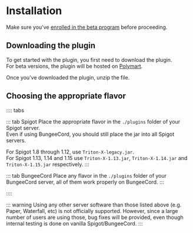 # Installation

Make sure you've [enrolled in the beta program](/getting-started/beta-enrollment) before proceeding.

## Downloading the plugin

To get started with the plugin, you first need to download the plugin.  
For beta versions, the plugin will be hosted on [Polymart](https://triton.rexcantor64.com/polymart).

Once you've downloaded the plugin, unzip the file.

## Choosing the appropriate flavor

:::: tabs

::: tab Spigot
Place the appropriate flavor in the `./plugins` folder of your Spigot server.  
Even if using BungeeCord, you should still place the jar into all Spigot servers.

For Spigot 1.8 through 1.12, use `Triton-X-legacy.jar`.  
For Spigot 1.13, 1.14 and 1.15 use `Triton-X-1.13.jar`, `Triton-X-1.14.jar` and `Triton-X-1.15.jar` respectively.
:::

::: tab BungeeCord
Place any flavor in the `./plugins` folder of your BungeeCord server, all of them work properly on BungeeCord.
:::

::::

::: warning
Using any other server software than those listed above (e.g. Paper, Waterfall, etc) is not officially supported.
However, since a large number of users are using those, bug fixes will be provided, even though internal testing is done on vanilla Spigot/BungeeCord.
:::
